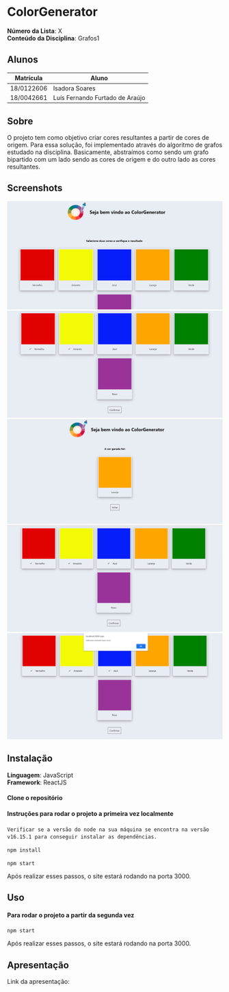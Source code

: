 # ColorGenerator

**Número da Lista**: X<br>
**Conteúdo da Disciplina**: Grafos1<br>

## Alunos

| Matrícula  | Aluno                           |
| ---------- | ------------------------------- |
| 18/0122606 | Isadora Soares                  |
| 18/0042661 | Luís Fernando Furtado de Araújo |

## Sobre

O projeto tem como objetivo criar cores resultantes a partir de cores de origem. Para essa solução, foi implementado através do algoritmo de grafos estudado na disciplina. Basicamente, abstraímos como sendo um grafo bipartido com um lado sendo as cores de origem e do outro lado as cores resultantes.

## Screenshots

![Screen1](./screenshots/screen1.png)
![Screen2](./screenshots/screen2.png)
![Screen3](./screenshots/screen3.png)
![Screen4](./screenshots/screen4.png)
![Screen5](./screenshots/screen5.png)

## Instalação

**Linguagem**: JavaScript<br>
**Framework**: ReactJS<br>

#### Clone o repositório

#### Instruções para rodar o projeto a primeira vez localmente

`Verificar se a versão do node na sua máquina se encontra na versão v16.15.1 para conseguir instalar as dependências.`

`npm install`

`npm start`

Após realizar esses passos, o site estará rodando na porta 3000.

## Uso

#### Para rodar o projeto a partir da segunda vez

`npm start`

Após realizar esses passos, o site estará rodando na porta 3000.

## Apresentação

Link da apresentação:
